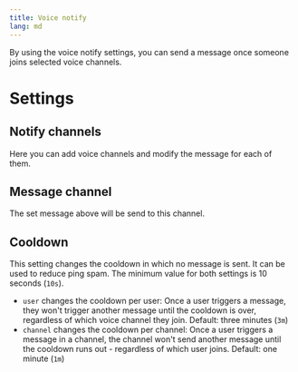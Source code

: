 ```yaml
---
title: Voice notify
lang: md
---
```


By using the voice notify settings, you can send a message once someone joins selected voice channels.

# Settings

## Notify channels
Here you can add voice channels and modify the message for each of them.

## Message channel
The set message above will be send to this channel.

## Cooldown
This setting changes the cooldown in which no message is sent. It can be used to reduce ping spam. The minimum value for both settings is 10 seconds (`10s`).

- `user` changes the cooldown per user: Once a user triggers a message, they won't trigger another message until the cooldown is over, regardless of which voice channel they join. Default: three minutes (`3m`)
- `channel` changes the cooldown per channel: Once a user triggers a message in a channel, the channel won't send another message until the cooldown runs out - regardless of which user joins. Default: one minute (`1m`)
